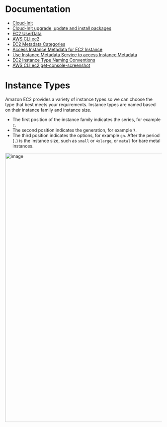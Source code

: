 # Documentation
- [Cloud-Init](https://cloud-init.io/)
- [Cloud-Init upgrade, update and install packages](https://cloudinit.readthedocs.io/en/latest/reference/yaml_examples/package_update_upgrade.html)
- [EC2 UserData](https://docs.aws.amazon.com/AWSEC2/latest/UserGuide/user-data.html)
- [AWS CLI ec2](https://docs.aws.amazon.com/cli/latest/reference/ec2/)
- [EC2 Metadata Categories](https://docs.aws.amazon.com/AWSEC2/latest/UserGuide/ec2-instance-metadata.html#instancedata-data-categories)
- [Access Instance Metadata for EC2 Instance](https://docs.aws.amazon.com/AWSEC2/latest/UserGuide/instancedata-data-retrieval.html)
- [Use Instance Metadata Service to access Instance Metadata](https://docs.aws.amazon.com/AWSEC2/latest/UserGuide/configuring-instance-metadata-service.html)
- [EC2 Instance Type Naming Conventions](https://docs.aws.amazon.com/ec2/latest/instancetypes/instance-type-names.html)
- [AWS CLI ec2 get-console-screenshot](https://docs.aws.amazon.com/cli/latest/reference/ec2/get-console-screenshot.html)

# Instance Types
Amazon EC2 provides a variety of instance types so we can choose the type that best meets your requirements. Instance types are named based on their instance family and instance size. 
- The first position of the instance family indicates the series, for example `c`. 
- The second position indicates the generation, for example `7`. 
- The third position indicates the options, for example `gn`. After the period (`.`) is the instance size, such as `small` or `4xlarge`, or `metal` for bare metal instances.

<img width="1592" height="864" alt="image" src="https://github.com/user-attachments/assets/fee1cdd6-4977-41f9-9610-5f1cf9f7cad6" />

